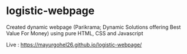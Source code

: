 # logistic-webpage
Created dynamic webpage (Parikrama; Dynamic Solutions offering Best Value For Money) using pure HTML, CSS and Javascript

Live : https://mayurgohel26.github.io/logistic-webpage/
